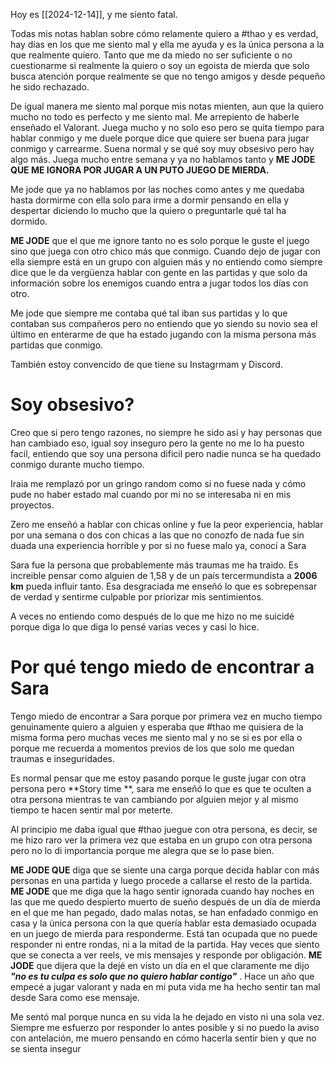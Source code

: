 
Hoy es [[2024-12-14]], y me siento fatal.

Todas mis notas hablan sobre cómo relamente quiero a #thao y es verdad, hay días en los que me siento mal y ella me ayuda y es la única persona a la que realmente quiero. Tanto que me da miedo no ser suficiente o no cuestionarme si realmente la quiero o soy un egoista de mierda que solo busca atención porque realmente se que no tengo amigos y desde pequeño he sido rechazado. 

De igual manera me siento mal porque mis notas mienten, aun que la quiero mucho no todo es perfecto y me siento mal. 
Me arrepiento de haberle enseñado el Valorant. 
Juega mucho y no solo eso pero se quita tiempo para hablar conmigo  y me duele porque dice que quiere ser buena para jugar conmigo y carrearme. Suena normal y se qué soy muy obsesivo pero hay algo más. Juega mucho entre semana y ya no hablamos tanto y **ME JODE QUE ME IGNORA POR JUGAR A UN PUTO JUEGO DE MIERDA.** 

Me jode que ya no hablamos por las noches como antes y me quedaba hasta dormirme con ella solo para irme a dormir pensando en ella y despertar diciendo lo mucho que la quiero o preguntarle qué tal ha dormido.

**ME JODE** que el que me ignore tanto no es solo porque le guste el juego sino que juega con otro chico más que conmigo. Cuando dejo de jugar con ella siempre está en un grupo con alguien más y no entiendo como siempre dice que le da vergüenza hablar con gente en las partidas y que solo da información sobre los enemigos cuando entra a jugar todos los días con otro. 

Me jode que siempre me contaba qué tal iban sus partidas y lo que contaban sus compañeros pero no entiendo que yo siendo su novio sea el último en enterarme de que ha estado jugando con la misma persona más partidas que conmigo. 

También estoy convencido de que tiene su Instagrmam y Discord.

# Soy obsesivo?

Creo que si pero tengo razones, no siempre he sido así y hay personas que han cambiado eso, igual soy inseguro pero la gente no me lo ha puesto facil, entiendo que soy una persona dificil pero nadie nunca se ha quedado conmigo durante mucho tiempo.

Iraia me remplazó por un gringo random como si no fuese nada y cómo pude no haber estado mal cuando por mi no se interesaba ni en mis proyectos. 

Zero me enseñó a hablar con chicas online y fue la peor experiencia, hablar por una semana o dos con chicas a las que no conozfo de nada fue sin duada una experiencia horrible y por si no fuese malo ya, conocí a Sara

Sara fue la persona que probablemente más traumas me ha traido. Es increible pensar como alguien de 1,58  y de un país tercermundista a **2006 km**
pueda influir tanto. Esa desgraciada me enseñó lo que es sobrepensar de verdad y sentirme culpable por priorizar mis sentimientos. 

A veces no entiendo como después de lo que me hizo no me suicidé porque diga lo que diga lo pensé varias veces y casi lo hice. 

# Por qué tengo miedo de encontrar a Sara

Tengo miedo de encontrar a Sara porque por primera vez en mucho tiempo genuinamente quiero a alguien y esperaba que #thao me quisiera de la misma forma pero muchas veces me siento mal y no se si es por ella o porque me recuerda a momentos previos de los que solo me quedan traumas e inseguridades. 

Es normal  pensar que me estoy pasando porque le guste jugar con otra persona pero **Story time **,   sara me enseñó lo que es que te oculten a otra persona mientras te van cambiando por alguien mejor y al mismo tiempo te hacen sentir mal por meterte. 

Al principio me daba igual  que #thao juegue con otra persona, es decir, se me hizo raro ver la primera vez que estaba en un grupo con otra persona pero no lo di importancia porque me alegra que se lo pase bien.

**ME JODE QUE** diga que se siente una carga porque decida hablar con más personas en una partida y luego procede a callarse el resto de la partida. **ME JODE** que me diga que la hago sentir ignorada cuando hay noches en las que me quedo despierto muerto de sueño después de un día de mierda en el que me han pegado, dado malas notas, se han enfadado conmigo en casa y la única persona con la que quería hablar esta demasiado ocupada en un juego de mierda para responderme. Está tan ocupada que no puede responder ni entre rondas, ni a la mitad de la partida. Hay veces que siento que se conecta a ver reels, ve mis mensajes y responde por obligación. **ME JODE** que dijera que la dejé en visto un día en el que claramente me dijo ***"no es tu culpa es solo que no quiero hablar contigo"*** . Hace un año que empecé a  jugar valorant y nada en mi puta vida me ha hecho sentir tan mal desde Sara como ese mensaje. 

Me sentó mal porque nunca en su vida la he dejado en visto ni una sola vez. Siempre me esfuerzo por responder lo antes posible y si no puedo la aviso con antelación, me muero pensando en cómo hacerla sentir bien y que no se sienta insegur 